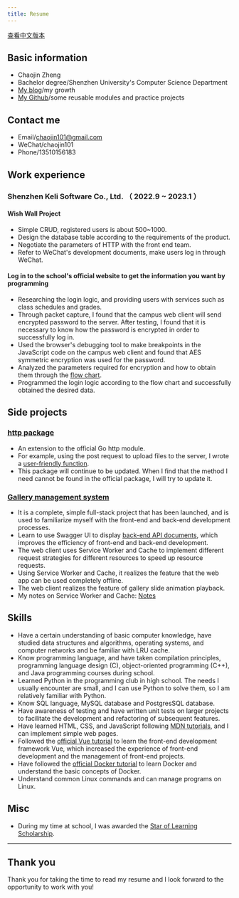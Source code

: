 ```yaml
---
title: Resume
---
```


[查看中文版本](https://chaojin101.github.io/posts/Resume-chinese/)

## Basic information

- Chaojin Zheng
- Bachelor degree/Shenzhen University's Computer Science Department
- [My blog](https://chaojin101.github.io)/my growth
- [My Github](https://github.com/chaojin101)/some reusable modules and practice projects

## Contact me

- Email/chaojin101@gmail.com
- WeChat/chaojin101
- Phone/13510156183

## Work experience

### Shenzhen Keli Software Co., Ltd. （ 2022.9 ~ 2023.1 ）

#### Wish Wall Project

- Simple CRUD, registered users is about 500~1000.
- Design the database table according to the requirements of the product.
- Negotiate the parameters of HTTP with the front end team.
- Refer to WeChat's development documents, make users log in through WeChat.

#### Log in to the school's official website to get the information you want by programming

- Researching the login logic, and providing users with services such as class schedules and grades.
- Through packet capture, I found that the campus web client will send encrypted password to the server. After testing, I found that it is necessary to know how the password is encrypted in order to successfully log in.
- Used the browser's debugging tool to make breakpoints in the JavaScript code on the campus web client and found that AES symmetric encryption was used for the password.
- Analyzed the parameters required for encryption and how to obtain them through the [flow chart](https://static.179324.xyz/static/login-to-szu-flow-chart-827fdf2d-c63e-45f6-a46b-1c96390922b2.png).
- Programmed the login logic according to the flow chart and successfully obtained the desired data.

## Side projects

### [http package](https://github.com/chaojin101/http)

- An extension to the official Go http module.
- For example, using the post request to upload files to the server, I wrote a [user-friendly function](https://github.com/chaojin101/http#httppostmultipart).
- This package will continue to be updated. When I find that the method I need cannot be found in the official package, I will try to update it.

### [Gallery management system](https://gallery.179324.xyz/gallery)

- It is a complete, simple full-stack project that has been launched, and is used to familiarize myself with the front-end and back-end development processes.
- Learn to use Swagger UI to display [back-end API documents](https://api.gallery.179324.xyz/docs), which improves the efficiency of front-end and back-end development.
- The web client uses Service Worker and Cache to implement different request strategies for different resources to speed up resource requests.
- Using Service Worker and Cache, it realizes the feature that the web app can be used completely offline.
- The web client realizes the feature of gallery slide animation playback.
- My notes on Service Worker and Cache: [Notes](https://chaojin101.github.io/posts/web-service-worker/)

## Skills

- Have a certain understanding of basic computer knowledge, have studied data structures and algorithms, operating systems, and computer networks and be familiar with LRU cache.
- Know programming language, and have taken compilation principles, programming language design (C), object-oriented programming (C++), and Java programming courses during school.
- Learned Python in the programming club in high school. The needs I usually encounter are small, and I can use Python to solve them, so I am relatively familiar with Python.
- Know SQL language, MySQL database and PostgresSQL database.
- Have awareness of testing and have written unit tests on larger projects to facilitate the development and refactoring of subsequent features.
- Have learned HTML, CSS, and JavaScript following [MDN tutorials](https://developer.mozilla.org/en-US/docs/Learn), and I can implement simple web pages.
- Followed the [official Vue tutorial](https://vuejs.org/guide/introduction.html) to learn the front-end development framework Vue, which increased the experience of front-end development and the management of front-end projects.
- Have followed the [official Docker tutorial](https://docs.docker.com/get-started/) to learn Docker and understand the basic concepts of Docker.
- Understand common Linux commands and can manage programs on Linux.

## Misc

- During my time at school, I was awarded the [Star of Learning Scholarship](https://static.179324.xyz/static/%E5%AD%A6%E4%B9%A0%E4%B9%8B%E6%98%9F-c0b92048-0884-4151-923f-18a4bda33783.jpg).

---

## Thank you

Thank you for taking the time to read my resume and I look forward to the opportunity to work with you!
